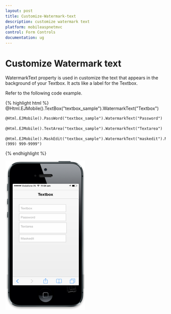 ```yaml
---
layout: post
title: Customize-Watermark-text
description: customize watermark text
platform: mobileaspnetmvc
control: Form Controls
documentation: ug
---
```


# Customize Watermark text

WatermarkText property is used in customize the text that appears in the background of your Textbox. It acts like a label for the Textbox.

Refer to the following code example.


{% highlight html %}
    @Html.EJMobile().TextBox("textbox_sample").WatermarkText("Textbox")

    @Html.EJMobile().PassWord("textbox_sample").WatermarkText("Password")

    @Html.EJMobile().TextArea("textbox_sample").WatermarkText("Textarea")

    @Html.EJMobile().MaskEdit("textbox_sample").WatermarkText("maskedit").Mask("+1 (999) 999-9999")   
{% endhighlight %}


![C:/Users/isuriyar/AppData/Local/Temp/SNAGHTML8021dede.PNG](Customize-Watermark-text_images/Customize-Watermark-text_img1.png)


